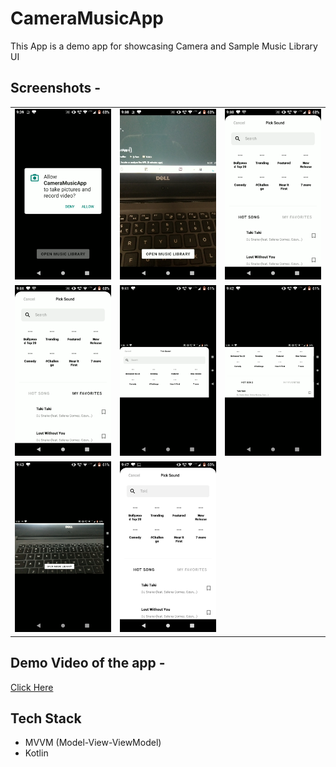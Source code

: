 # CameraMusicApp
This App is a demo app for showcasing Camera and Sample Music Library UI

## Screenshots -
<table>
    <tr>
        <td><img src="/app/screenshots/1.png?raw=true"></td>
        <td><img src="/app/screenshots/2.png?raw=true"></td>
        <td><img src="/app/screenshots/3.png?raw=true"></td>
    </tr>
    <tr>
        <td><img src="/app/screenshots/4.png?raw=true"></td>
        <td><img src="/app/screenshots/5.png?raw=true"></td>
        <td><img src="/app/screenshots/6.png?raw=true"></td>
    </tr>
    <tr>
        <td><img src="/app/screenshots/7.png?raw=true"></td>
        <td><img src="/app/screenshots/8.png?raw=true"></td>
    </tr>
</table>

## Demo Video of the app -
<a href="https://www.youtube.com/watch?v=bmbeBpuVONM">Click Here</a>

## Tech Stack
<ul>
  <li>MVVM (Model-View-ViewModel)</li>
  <li>Kotlin</li>
</ul>
